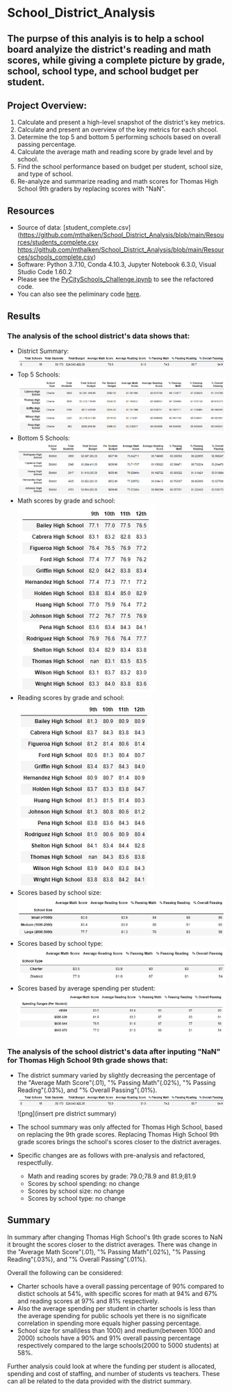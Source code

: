 # School_District_Analysis

## The purpse of this analyis is to help a school board analyize the district's reading and math scores, while giving a complete picture by grade, school, school type, and school budget per student.

## Project Overview: 
1. Calculate and present a high-level snapshot of the district's key metrics.
2. Calculate and present an overview of the key metrics for each shcool.
3. Determine the top 5 and bottom 5 performing schools based on overall passing percentage. 
4. Calculate the average math and reading score by grade level and by school. 
5. Find the school performance based on budget per student, school size, and type of school. 
6. Re-analyze and summarize reading and math scores for Thomas High School 9th graders by replacing scores with "NaN". 

## Resources
- Source of data: [student_complete.csv](https://github.com/mthalken/School_District_Analysis/blob/main/Resources/students_complete.csv
https://github.com/mthalken/School_District_Analysis/blob/main/Resources/schools_complete.csv)
- Software: Python 3.7.10, Conda 4.10.3, Jupyter Notebook 6.3.0, Visual Studio Code 1.60.2
- Please see the [PyCitySchools_Challenge.ipynb](https://github.com/mthalken/School_District_Analysis/blob/main/PyCitySchools_Challenge.ipynb) to see the refactored code.  
- You can also see the peliminary code [here](https://github.com/mthalken/School_District_Analysis/blob/main/PyCitySchools.ipynb).

## Results 
### The analysis of the school district's data shows that:
- District Summary: 
![png](https://github.com/mthalken/School_District_Analysis/blob/main/Resources/district_summary.PNG)
- Top 5 Schools: 
![png](https://github.com/mthalken/School_District_Analysis/blob/main/Resources/high_performing_schools.PNG)
- Bottom 5 Schools: 
![png](https://github.com/mthalken/School_District_Analysis/blob/main/Resources/low_performing_schools.PNG)
- Math scores by grade and school: 
![png](https://github.com/mthalken/School_District_Analysis/blob/main/Resources/math_scores_by_grade_%26_school.PNG)
- Reading scores by grade and school: 
![png](https://github.com/mthalken/School_District_Analysis/blob/main/Resources/reading_scores_by_grade_%26_school.PNG)
- Scores based by school size: 
![png](https://github.com/mthalken/School_District_Analysis/blob/main/Resources/scores_based_by_school_size.PNG)
- Scores based by school type: 
![png](https://github.com/mthalken/School_District_Analysis/blob/main/Resources/scores_based_by_school_type.PNG)
- Scores based by average spending per student: 
![png](https://github.com/mthalken/School_District_Analysis/blob/main/Resources/scores_based_by_spending.PNG)


### The analysis of the school district's data after inputing "NaN" for Thomas High School 9th grade shows that:
- The district summary varied by slightly decreasing the percentage of the "Average Math Score"(.01), "% Passing Math"(.02%), "% Passing Reading"(.03%), and "% Overall Passing"(.01%).
![png](https://github.com/mthalken/School_District_Analysis/blob/main/Resources/district_summary.PNG)
![png](insert pre district summary)

- The school summary was only affected for Thomas High School, based on replacing the 9th grade scores. Replacing Thomas High School 9th grade scores brings the school's scores closer to the district averages. 
- Specific changes are as follows with pre-analysis and refactored, respectfully.
    - Math and reading scores by grade: 79.0;78.9 and 81.9;81.9
    - Scores by school spending: no change
    - Scores by school size: no change
    - Scores by school type: no change

## Summary
In summary after changing Thomas High School's 9th grade scores to NaN it brought the scores closer to the district averages. There was change in the "Average Math Score"(.01), "% Passing Math"(.02%), "% Passing Reading"(.03%), and "% Overall Passing"(.01%).

Overall the following can be considered:
- Charter schools have a overall passing percentage of 90% compared to distict schools at 54%, with specific scores for math at 94% and 67% and reading scores at 97% and 81% respectively. 
- Also the average spending per student in charter schools is less than the average spending for public schools yet there is no significate correlation in spending more equals higher passing percentage. 
- School size for small(less than 1000) and medium(between 1000 and 2000) schools have a 90% and 91% overall passing percentage respectively compared to the large schools(2000 to 5000 students) at 58%. 

Further analysis could look at where the funding per student is allocated, spending and cost of staffing, and number of students vs teachers. These can all be related to the data provided with the district summary. 
